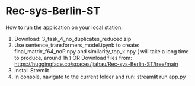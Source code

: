 # Rec-sys-Berlin-ST
How to run the application on your local station:

1. Download: 3_task_4_no_duplicates_reduced.zip
2. Use sentence_transformers_model.ipynb to create: final_matrix_f64_noP.npy and similarity_top_k.npy ( will take a long time to produce, around 1h )
   OR
   Download files from:
   https://huggingface.co/spaces/jiahau/Rec-sys-Berlin-ST/tree/main
3. Install Stremlit
4. In console, navigate to the current folder and run:
	streamlit run app.py
